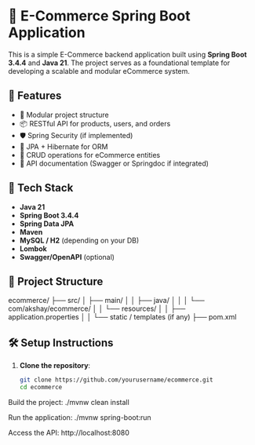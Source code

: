 # 🛒 E-Commerce Spring Boot Application

This is a simple E-Commerce backend application built using **Spring Boot 3.4.4** and **Java 21**. The project serves as a foundational template for developing a scalable and modular eCommerce system.

## 🚀 Features

- 🧩 Modular project structure
- 📦 RESTful API for products, users, and orders
- 🛡️ Spring Security (if implemented)
- 💾 JPA + Hibernate for ORM
- 🔄 CRUD operations for eCommerce entities
- 📄 API documentation (Swagger or Springdoc if integrated)

## 🧱 Tech Stack

- **Java 21**
- **Spring Boot 3.4.4**
- **Spring Data JPA**
- **Maven**
- **MySQL / H2** (depending on your DB)
- **Lombok**
- **Swagger/OpenAPI** (optional)

## 📁 Project Structure

ecommerce/ ├── src/ │ ├── main/ │ │ ├── java/ │ │ │ └── com/akshay/ecommerce/ │ │ └── resources/ │ │ ├── application.properties │ │ └── static / templates (if any) ├── pom.xml


## 🛠️ Setup Instructions

1. **Clone the repository**:
   ```bash
   git clone https://github.com/yourusername/ecommerce.git
   cd ecommerce
Build the project:
./mvnw clean install

Run the application:
./mvnw spring-boot:run

Access the API:
http://localhost:8080
